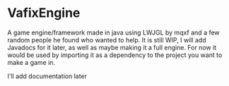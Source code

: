 # VafixEngine
A game engine/framework made in java using LWJGL by mqxf and a few random people he found who wanted to help. It is still WIP, I will add Javadocs for it later, as well as maybe making it a full engine. For now it would be used by importing it as a dependency to the project you want to make a game in.

I'll add documentation later
